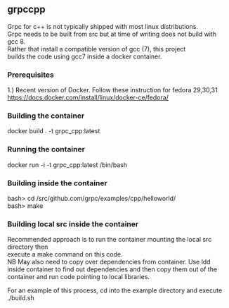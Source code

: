 ## grpccpp
Grpc for c++ is not typically shipped with most linux distributions.  
Grpc needs to be built from src but at time of writing does not build with gcc 8.  
Rather that install a compatible version of gcc (7), this project  
builds the code using gcc7 inside a docker container.  
### Prerequisites
1.) Recent version of Docker. Follow these instruction for fedora 29,30,31    
https://docs.docker.com/install/linux/docker-ce/fedora/  
### Building the container
docker build . -t grpc_cpp:latest  
### Running the container
docker run -i -t grpc_cpp:latest /bin/bash  
### Building inside the container
bash> cd /src/github.com/grpc/examples/cpp/helloworld/  
bash> make  
### Building local src inside the container 
Recommended approach is to run the container mounting the local src directory then  
execute a make command  on this code.  
NB May also need to copy over dependencies from container. Use ldd inside container to find out dependencies and then
copy them out of the container and run code pointing to local libraries.  
  
For an example of this process, cd into the example directory and execute ./build.sh  
 

  

